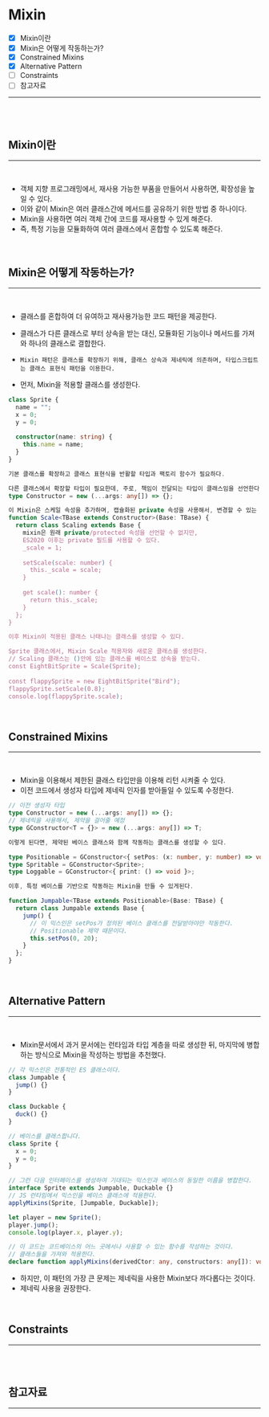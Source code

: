 # Mixin

- [x] Mixin이란
- [x] Mixin은 어떻게 작동하는가?
- [x] Constrained Mixins
- [x] Alternative Pattern
- [ ] Constraints
- [ ] 참고자료

---

<br/><br/>

## Mixin이란

---

<br/>

- 객체 지향 프로그래밍에서, 재사용 가능한 부품을 만들어서 사용하면, 확장성을 높일 수 있다.
- 이와 같이 Mixin은 여러 클래스간에 메서드를 공유하기 위한 방법 중 하나이다.
- Mixin을 사용하면 여러 객체 간에 코드를 재사용할 수 있게 해준다.
- 즉, 특정 기능을 모듈화하여 여러 클래스에서 혼합할 수 있도록 해준다.

<br/>

## Mixin은 어떻게 작동하는가?

---

<br/>

- 클래스를 혼합하여 더 유여하고 재사용가능한 코드 패턴을 제공한다.
- 클래스가 다른 클래스로 부터 상속을 받는 대신, 모듈화된 기능이나 메서드를 가져와 하나의 클래스로 결합한다.
- `Mixin 패턴은 클래스를 확장하기 위해, 클래스 상속과 제네릭에 의존하며, 타입스크립트는 클래스 표현식 패턴을 이용한다.`

- 먼저, Mixin을 적용할 클래스를 생성한다.

```ts
class Sprite {
  name = "";
  x = 0;
  y = 0;
 
  constructor(name: string) {
    this.name = name;
  }
}

기본 클래스를 확장하고 클래스 표현식을 반활할 타입과 팩토리 함수가 필요하다.

다른 클래스에서 확장할 타입이 필요한데, 주로, 책임이 전달되는 타입이 클래스임을 선언한다.
type Constructor = new (...args: any[]) => {};

이 Mixin은 스케일 속성을 추가하며, 캡슐화된 private 속성을 사용해서, 변경할 수 있는 getter와 setter가 있다.
function Scale<TBase extends Constructor>(Base: TBase) {
  return class Scaling extends Base {
    mixin은 원래 private/protected 속성을 선언할 수 없지만,
    ES2020 이후는 private 필드를 사용할 수 있다.
    _scale = 1;
    
    setScale(scale: number) {
      this._scale = scale;
    }
 
    get scale(): number {
      return this._scale;
    }
  };
}

이후 Mixin이 적용된 클래스 나태나는 클래스를 생성할 수 있다.

Sprite 클래스에서, Mixin Scale 적용자와 새로운 클래스를 생성한다.
// Scaling 클래스는 ()안에 있는 클래스를 베이스로 상속을 받는다.
const EightBitSprite = Scale(Sprite);
 
const flappySprite = new EightBitSprite("Bird");
flappySprite.setScale(0.8);
console.log(flappySprite.scale);
```

<br/>

## Constrained Mixins

---

<br/>

- Mixin을 이용해서 제한된 클래스 타입만을 이용해 리턴 시켜줄 수 있다.
- 이전 코드에서 생성자 타입에 제네릭 인자를 받아들일 수 있도록 수정한다.

```ts
// 이전 생성자 타입
type Constructor = new (...args: any[]) => {};
// 제네릭을 사용해서, 제약을 걸어줄 예정
type GConstructor<T = {}> = new (...args: any[]) => T;

이렇게 된다면, 제약된 베이스 클래스와 함께 작동하는 클래스를 생성할 수 있다.

type Positionable = GConstructor<{ setPos: (x: number, y: number) => void }>;
type Spritable = GConstructor<Sprite>;
type Loggable = GConstructor<{ print: () => void }>;

이후, 특정 베이스를 기반으로 작동하는 Mixin을 만들 수 있게된다.

function Jumpable<TBase extends Positionable>(Base: TBase) {
  return class Jumpable extends Base {
    jump() {
      // 이 믹스인은 setPos가 정의된 베이스 클래스를 전달받아야만 작동한다.
      // Positionable 제약 때문이다.
      this.setPos(0, 20);
    }
  };
}
```

<br/>

## Alternative Pattern

---

<br/>

- Mixin문서에서 과거 문서에는 런타임과 타입 계층을 따로 생성한 뒤, 마지막에 병합하는 방식으로 Mixin을 작성하는 방법을 추천했다.

```ts
// 각 믹스인은 전통적인 ES 클래스이다.
class Jumpable {
  jump() {}
}

class Duckable {
  duck() {}
}

// 베이스를 클래스합니다.
class Sprite {
  x = 0;
  y = 0;
}

// 그런 다음 인터페이스를 생성하여 기대되는 믹스인과 베이스의 동일한 이름을 병합한다.
interface Sprite extends Jumpable, Duckable {}
// JS 런타임에서 믹스인을 베이스 클래스에 적용한다.
applyMixins(Sprite, [Jumpable, Duckable]);

let player = new Sprite();
player.jump();
console.log(player.x, player.y);

// 이 코드는 코드베이스의 어느 곳에서나 사용할 수 있는 함수를 작성하는 것이다.
// 클래스들을 가져와 적용한다.
declare function applyMixins(derivedCtor: any, constructors: any[]): void;
```

- 하지만, 이 패턴의 가장 큰 문제는 제네릭을 사용한 Mixin보다 까다롭다는 것이다.
- 제네릭 사용을 권장한다.

<br/>

## Constraints

---

<br/>

<br/>

## 참고자료

---

<br/>

<br/>
